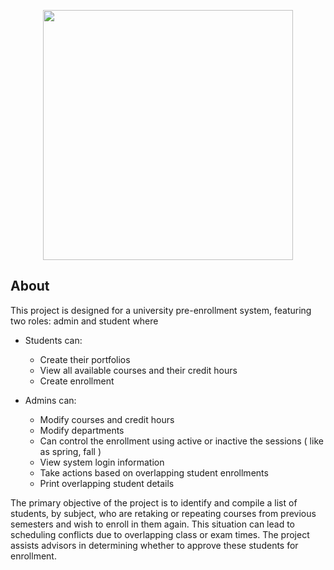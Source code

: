 <p align="center"><a href="https://laravel.com" target="_blank"><img src="https://raw.githubusercontent.com/laravel/art/master/logo-lockup/5%20SVG/2%20CMYK/1%20Full%20Color/laravel-logolockup-cmyk-red.svg" width="400"></a></p>

## About

This project is designed for a university pre-enrollment system, featuring two roles: admin and student where

- Students can:
  - Create their portfolios
  - View all available courses and their credit hours
  - Create enrollment

- Admins can:
  - Modify courses and credit hours
  - Modify departments
  - Can control the enrollment using active or inactive the sessions ( like as spring, fall )
  - View system login information
  - Take actions based on overlapping student enrollments
  - Print overlapping student details

The primary objective of the project is to identify and compile a list of students, by subject, who are retaking or repeating courses from previous semesters and wish to enroll in them again. This situation can lead to scheduling conflicts due to overlapping class or exam times. The project assists advisors in determining whether to approve these students for enrollment.
